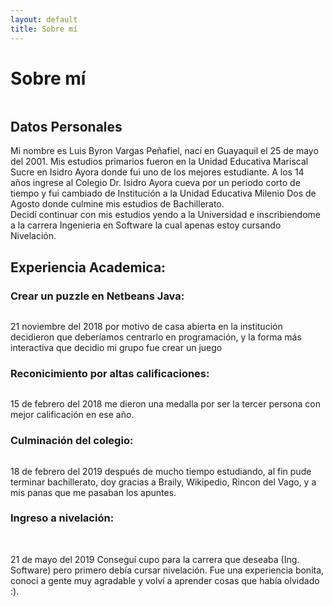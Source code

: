 ```yaml
---
layout: default
title: Sobre mí
---
```


<div class="post">
	<div class="post">
	<h1 class="pageTitle">Sobre mí</h1>
	<center><img src="https://scontent.fgye13-1.fna.fbcdn.net/v/t31.0-8/p720x720/23157366_1615396288507272_3587144513640704742_o.jpg?_nc_cat=106&_nc_ohc=EiwwOmFSxogAQl1J3NdUvzbD10e4bGOOX4i0jWJ2HBuwv61VKYICkZtOQ&_nc_ht=scontent.fgye13-1.fna&oh=b46d139b2fd560f6bc530ae769adb407&oe=5E7BCC70" alt=""></center>
	<h2><b>Datos Personales</b></h2>
	<p>Mi nombre es Luis Byron Vargas Peñafiel, nací en Guayaquil el 25 de mayo del 2001. Mis estudios primarios fueron en la Unidad Educativa Mariscal Sucre en Isidro Ayora donde fui uno de los mejores estudiante. A los 14 años ingrese al Colegio Dr. Isidro Ayora cueva por un periodo corto de tiempo y fui cambiado de Institución a la Unidad Educativa Milenio Dos de Agosto donde culmine mis estudios de Bachillerato. <br> Decidí continuar con mis estudios yendo a la Universidad e inscribiendome a la carrera Ingenieria en Software la cual apenas estoy cursando Nivelación. </p> 
        <h2>Experiencia Academica:</h2>
	<h3> Crear un puzzle en Netbeans Java: </h3>
	<center><img src="https://www.ajedrezeureka.com/wp-content/uploads/2016/12/rompecabezas-deslizantes-jugador-de-ajedrez.jpg" alt=""> </center>
	<p> 21 noviembre del 2018 por motivo de casa abierta en la institución  decidieron que deberíamos centrarlo en programación, y la forma más interactiva que decidio mi grupo fue crear un juego</p>
	<h3> Reconicimiento por altas calificaciones:</h3>
	<center><img src="https://d3eivijab0jogk.cloudfront.net/wp-content/uploads/2018/11/ganador.jpg" alt=""></center>
	<p>15 de febrero del 2018 me dieron una medalla por ser la tercer persona con mejor calificación en ese año. </p>
	<h3>Culminación del colegio: </h3>
	<center><img src="https://scontent.fgye13-1.fna.fbcdn.net/v/t1.0-9/p720x720/78894432_992565024451468_8906435782923780096_o.jpg?_nc_cat=104&_nc_ohc=wevMMpETF0AAQkaajjtTJtiz3tZEC6lrUGxN0nlySJ9WAqXzAleOESAow&_nc_ht=scontent.fgye13-1.fna&oh=4c62c3719458496f67bf083ba7295b0c&oe=5E725A04" alt=""></center>
	<p>18 de febrero del 2019 después de mucho tiempo estudiando, al fin pude terminar bachillerato, doy gracias a Braily, Wikipedio, Rincon del Vago, y a mis panas que me pasaban los apuntes.</p>
	<h3>Ingreso a nivelación: </h3>
	<br><center><img src="https://www.eluniverso.com/sites/default/files/styles/powgallery_1024/public/fotos/2018/06/universidad_de_guayaquil_24330422.jpg?itok=bjMkFY-q" alt=""></center>
	<p>21 de mayo del 2019 Conseguí cupo para la carrera que deseaba (Ing. Software) pero primero debía cursar nivelación. Fue una experiencia bonita, conocí a gente muy agradable y volví a aprender cosas que había olvidado :).</p>
